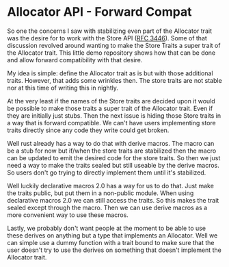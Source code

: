 # Allocator API - Forward Compat
So one the concerns I saw with stabilizing even part of the Allocator trait was the desire for to work with the Store API ([RFC 3446](https://github.com/rust-lang/rfcs/pull/3446)). Some of that discussion revolved around wanting to make the Store Traits a super trait of the Allocator trait. This little demo repository shows how that can be done and allow forward compatibility with that desire.

My idea is simple: define the Allocator trait as is but with those additional traits. However, that adds some wrinkles then. The store traits are not stable nor at this time of writing this in nightly.

At the very least if the names of the Store traits are decided upon it would be possible to make those traits a super trait of the Allocator trait. Even if they are initially just stubs. Then the next issue is hiding those Store traits in a way that is forward compatible. We can't have users implementing store traits directly since any code they write could get broken.

Well rust already has a way to do that with derive macros. The macro can be a stub for now but if/when the store traits are stabilized then the macro can be updated to emit the desired code for the store traits. So then we just need a way to make the traits sealed but still useable by the derive macros. So users don't go trying to directly implement them until it's stabilized.

Well luckily declarative macros 2.0 has a way for us to do that. Just make the traits public, but put them in a non-public module. When using declarative macros 2.0 we can still access the traits. So this makes the trait sealed except through the macro. Then we can use derive macros as a more convenient way to use these macros.

Lastly, we probably don't want people at the moment to be able to use these derives on anything but a type that implements an Allocator. Well we can simple use a dummy function with a trait bound to make sure that the user doesn't try to use the derives on something that doesn't implement the Allocator trait.

